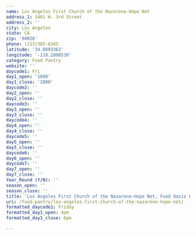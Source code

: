 ```yaml
---
name: Los Angeles First Church of the Nazarene-Hope Net
address_1: 3401 W. 3rd Street
address_2: ''
city: Los Angeles
state: CA
zip: '90020'
phone: (213)385-6345
latitude: '34.0693363'
longitude: '-118.2898538'
category: Food Pantry
website: ''
daycode1: Fri
day1_open: '1600'
day1_close: '1800'
daycode2: ''
day2_open: ''
day2_close: ''
daycode3: ''
day3_open: ''
day3_close: ''
daycode4: ''
day4_open: ''
day4_close: ''
daycode5: ''
day5_open: ''
day5_close: ''
daycode6: ''
day6_open: ''
daycode7: ''
day7_open: ''
day7_close: ''
Year_Round (Y/N): ''
season_open: ''
season_close: ''
title: 'Los Angeles First Church of the Nazarene-Hope Net, Food Oasis Los Angeles'
uri: /food-pantry/los-angeles-first-church-of-the-nazarene-hope-net/
formatted_daycode1: Friday
formatted_day1_open: 4pm
formatted_day1_close: 6pm

---
```

